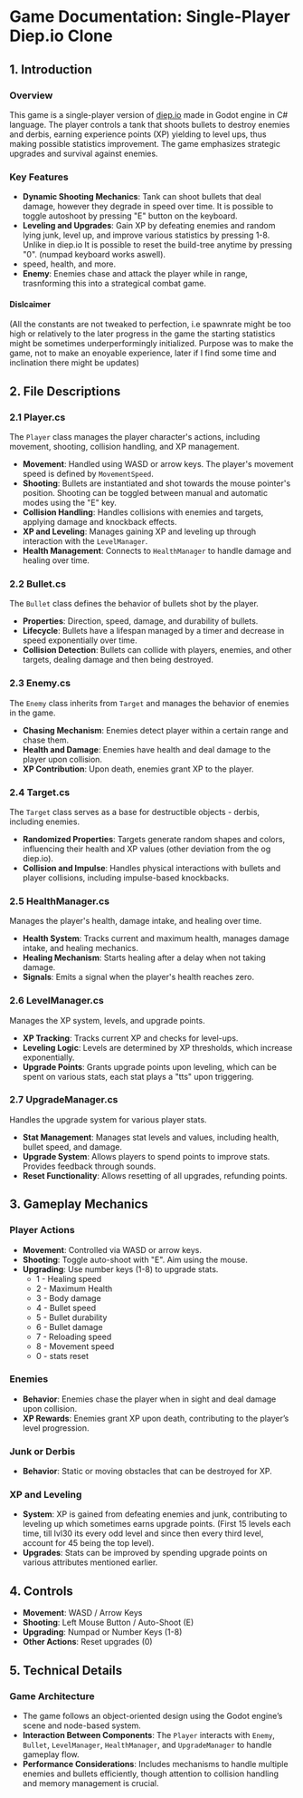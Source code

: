 
# Game Documentation: Single-Player Diep.io Clone

## 1. Introduction

### Overview
This game is a single-player version of [diep.io](https://diep.io) made in Godot engine in C# language. The player controls a tank that shoots bullets to destroy enemies and derbis, earning experience points (XP) yielding to level ups, thus making possible statistics improvement. The game emphasizes strategic upgrades and survival against enemies.

### Key Features
- **Dynamic Shooting Mechanics**: Tank can shoot bullets that deal damage, however they degrade in speed over time. It is possible to toggle autoshoot by pressing "E" button on the keyboard.
- **Leveling and Upgrades**: Gain XP by defeating enemies and random lying junk, level up, and improve various statistics by pressing 1-8. Unlike in diep.io It is possible to reset the build-tree anytime by pressing "0". (numpad keyboard works aswell).
-  speed, health, and more.
- **Enemy**: Enemies chase and attack the player while in range, trasnforming this into a strategical combat game.

#### Dislcaimer
(All the constants are not tweaked to perfection, i.e spawnrate might be too high or relatively to the later progress in the game the starting statistics might be sometimes underperformingly initialized. Purpose was to make the game, not to make an enoyable experience, later if I find some time and inclination there might be updates)


## 2. File Descriptions

### 2.1 Player.cs
The `Player` class manages the player character's actions, including movement, shooting, collision handling, and XP management.

- **Movement**: Handled using WASD or arrow keys. The player's movement speed is defined by `MovementSpeed`.
- **Shooting**: Bullets are instantiated and shot towards the mouse pointer's position. Shooting can be toggled between manual and automatic modes using the "E" key.
- **Collision Handling**: Handles collisions with enemies and targets, applying damage and knockback effects.
- **XP and Leveling**: Manages gaining XP and leveling up through interaction with the `LevelManager`.
- **Health Management**: Connects to `HealthManager` to handle damage and healing over time.
  
### 2.2 Bullet.cs
The `Bullet` class defines the behavior of bullets shot by the player.

- **Properties**: Direction, speed, damage, and durability of bullets.
- **Lifecycle**: Bullets have a lifespan managed by a timer and decrease in speed exponentially over time.
- **Collision Detection**: Bullets can collide with players, enemies, and other targets, dealing damage and then being destroyed.

### 2.3 Enemy.cs
The `Enemy` class inherits from `Target` and manages the behavior of enemies in the game.

- **Chasing Mechanism**: Enemies detect player within a certain range and chase them.
- **Health and Damage**: Enemies have health and deal damage to the player upon collision.
- **XP Contribution**: Upon death, enemies grant XP to the player.

### 2.4 Target.cs
The `Target` class serves as a base for destructible objects - derbis, including enemies.

- **Randomized Properties**: Targets generate random shapes and colors, influencing their health and XP values (other deviation from the og diep.io).
- **Collision and Impulse**: Handles physical interactions with bullets and player collisions, including impulse-based knockbacks.

### 2.5 HealthManager.cs
Manages the player's health, damage intake, and healing over time.

- **Health System**: Tracks current and maximum health, manages damage intake, and healing mechanics.
- **Healing Mechanism**: Starts healing after a delay when not taking damage.
- **Signals**: Emits a signal when the player's health reaches zero.

### 2.6 LevelManager.cs
Manages the XP system, levels, and upgrade points.

- **XP Tracking**: Tracks current XP and checks for level-ups.
- **Leveling Logic**: Levels are determined by XP thresholds, which increase exponentially.
- **Upgrade Points**: Grants upgrade points upon leveling, which can be spent on various stats, each stat plays a "tts" upon triggering.

### 2.7 UpgradeManager.cs
Handles the upgrade system for various player stats.

- **Stat Management**: Manages stat levels and values, including health, bullet speed, and damage.
- **Upgrade System**: Allows players to spend points to improve stats. Provides feedback through sounds.
- **Reset Functionality**: Allows resetting of all upgrades, refunding points.

## 3. Gameplay Mechanics

### Player Actions
- **Movement**: Controlled via WASD or arrow keys.
- **Shooting**: Toggle auto-shoot with "E". Aim using the mouse.
- **Upgrading**: Use number keys (1-8) to upgrade stats.
    - 1 - Healing speed
    - 2 - Maximum Health
    - 3 - Body damage
    - 4 - Bullet speed
    - 5 - Bullet durability
    - 6 - Bullet damage
    - 7 - Reloading speed
    - 8 - Movement speed
    - 0 - stats reset

### Enemies
- **Behavior**: Enemies chase the player when in sight and deal damage upon collision.
- **XP Rewards**: Enemies grant XP upon death, contributing to the player’s level progression.

### Junk or Derbis
- **Behavior**: Static or moving obstacles that can be destroyed for XP.

### XP and Leveling
- **System**: XP is gained from defeating enemies and junk, contributing to leveling up which sometimes earns upgrade points. (First 15 levels each time, till lvl30 its every odd level and since then every third level, account for 45 being the top level).
- **Upgrades**: Stats can be improved by spending upgrade points on various attributes mentioned earlier.

## 4. Controls
- **Movement**: WASD / Arrow Keys
- **Shooting**: Left Mouse Button / Auto-Shoot (E)
- **Upgrading**: Numpad or Number Keys (1-8)
- **Other Actions**: Reset upgrades (0)

## 5. Technical Details

### Game Architecture
- The game follows an object-oriented design using the Godot engine’s scene and node-based system.
- **Interaction Between Components**: The `Player` interacts with `Enemy`, `Bullet`, `LevelManager`, `HealthManager`, and `UpgradeManager` to handle gameplay flow.
- **Performance Considerations**: Includes mechanisms to handle multiple enemies and bullets efficiently, though attention to collision handling and memory management is crucial.
